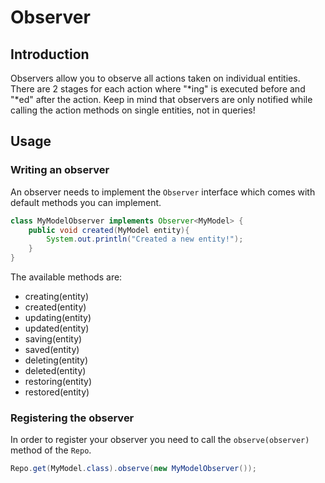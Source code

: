# Observer
## Introduction
Observers allow you to observe all actions taken on individual entities. There are 2 stages for each action where "*ing" is executed before and "*ed" after the action. Keep in mind that observers are only notified while calling the action methods on single entities, not in queries!

## Usage
### Writing an observer
An observer needs to implement the `Observer` interface which comes with default methods you can implement.
```java
class MyModelObserver implements Observer<MyModel> {
    public void created(MyModel entity){
        System.out.println("Created a new entity!");
    }
}
```
The available methods are:
- creating(entity)
- created(entity)
- updating(entity)
- updated(entity)
- saving(entity)
- saved(entity)
- deleting(entity)
- deleted(entity)
- restoring(entity)
- restored(entity)
### Registering the observer
In order to register your observer you need to call the `observe(observer)` method of the `Repo`.
```java
Repo.get(MyModel.class).observe(new MyModelObserver());
```